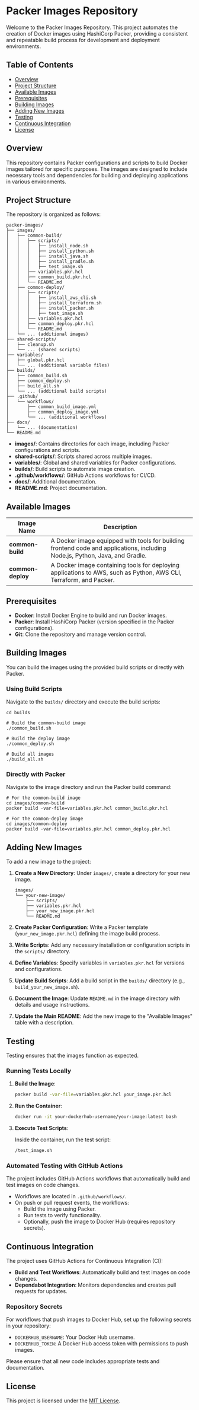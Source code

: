 # Packer Images Repository

Welcome to the Packer Images Repository. This project automates the creation of Docker images using HashiCorp Packer, providing a consistent and repeatable build process for development and deployment environments.

## Table of Contents

- [Overview](#overview)
- [Project Structure](#project-structure)
- [Available Images](#available-images)
- [Prerequisites](#prerequisites)
- [Building Images](#building-images)
- [Adding New Images](#adding-new-images)
- [Testing](#testing)
- [Continuous Integration](#continuous-integration)
- [License](#license)

## Overview

This repository contains Packer configurations and scripts to build Docker images tailored for specific purposes. The images are designed to include necessary tools and dependencies for building and deploying applications in various environments.

## Project Structure

The repository is organized as follows:

~~~
packer-images/
├── images/
│   ├── common-build/
│   │   ├── scripts/
│   │   │   ├── install_node.sh
│   │   │   ├── install_python.sh
│   │   │   ├── install_java.sh
│   │   │   ├── install_gradle.sh
│   │   │   ├── test_image.sh
│   │   ├── variables.pkr.hcl
│   │   ├── common_build.pkr.hcl
│   │   └── README.md
│   ├── common-deploy/
│   │   ├── scripts/
│   │   │   ├── install_aws_cli.sh
│   │   │   ├── install_terraform.sh
│   │   │   ├── install_packer.sh
│   │   │   ├── test_image.sh
│   │   ├── variables.pkr.hcl
│   │   ├── common_deploy.pkr.hcl
│   │   └── README.md
│   └── ... (additional images)
├── shared-scripts/
│   ├── cleanup.sh
│   └── ... (shared scripts)
├── variables/
│   ├── global.pkr.hcl
│   └── ... (additional variable files)
├── builds/
│   ├── common_build.sh
│   ├── common_deploy.sh
│   ├── build_all.sh
│   └── ... (additional build scripts)
├── .github/
│   └── workflows/
│       ├── common_build_image.yml
│       ├── common_deploy_image.yml
│       └── ... (additional workflows)
├── docs/
│   └── ... (documentation)
└── README.md
~~~

- **images/**: Contains directories for each image, including Packer configurations and scripts.
- **shared-scripts/**: Scripts shared across multiple images.
- **variables/**: Global and shared variables for Packer configurations.
- **builds/**: Build scripts to automate image creation.
- **.github/workflows/**: GitHub Actions workflows for CI/CD.
- **docs/**: Additional documentation.
- **README.md**: Project documentation.

## Available Images

| Image Name       | Description                                                                                                                                      |
| -----------------  | ------------------------------------------------------------------------------------------------------------------------------------------------ |
| **common-build**  | A Docker image equipped with tools for building frontend code and applications, including Node.js, Python, Java, and Gradle.                     |
| **common-deploy** | A Docker image containing tools for deploying applications to AWS, such as Python, AWS CLI, Terraform, and Packer.                               |

## Prerequisites

- **Docker**: Install Docker Engine to build and run Docker images.
- **Packer**: Install HashiCorp Packer (version specified in the Packer configurations).
- **Git**: Clone the repository and manage version control.

## Building Images

You can build the images using the provided build scripts or directly with Packer.

### Using Build Scripts

Navigate to the `builds/` directory and execute the build scripts:

~~~
cd builds

# Build the common-build image
./common_build.sh

# Build the deploy image
./common_deploy.sh

# Build all images
./build_all.sh
~~~

### Directly with Packer

Navigate to the image directory and run the Packer build command:

~~~
# For the common-build image
cd images/common-build
packer build -var-file=variables.pkr.hcl common_build.pkr.hcl

# For the common-deploy image
cd images/common-deploy
packer build -var-file=variables.pkr.hcl common_deploy.pkr.hcl
~~~

## Adding New Images

To add a new image to the project:

1. **Create a New Directory**: Under `images/`, create a directory for your new image.

   ~~~
   images/
   └── your-new-image/
       ├── scripts/
       ├── variables.pkr.hcl
       ├── your_new_image.pkr.hcl
       └── README.md
   ~~~

2. **Create Packer Configuration**: Write a Packer template (`your_new_image.pkr.hcl`) defining the image build process.

3. **Write Scripts**: Add any necessary installation or configuration scripts in the `scripts/` directory.

4. **Define Variables**: Specify variables in `variables.pkr.hcl` for versions and configurations.

5. **Update Build Scripts**: Add a build script in the `builds/` directory (e.g., `build_your_new_image.sh`).

6. **Document the Image**: Update `README.md` in the image directory with details and usage instructions.

7. **Update the Main README**: Add the new image to the "Available Images" table with a description.

## Testing

Testing ensures that the images function as expected.

### Running Tests Locally

1. **Build the Image**:

   ~~~bash
   packer build -var-file=variables.pkr.hcl your_image.pkr.hcl
   ~~~

2. **Run the Container**:

   ~~~bash
   docker run -it your-dockerhub-username/your-image:latest bash
   ~~~

3. **Execute Test Scripts**:

   Inside the container, run the test script:

   ~~~bash
   /test_image.sh
   ~~~

### Automated Testing with GitHub Actions

The project includes GitHub Actions workflows that automatically build and test images on code changes.

- Workflows are located in `.github/workflows/`.
- On push or pull request events, the workflows:
  - Build the image using Packer.
  - Run tests to verify functionality.
  - Optionally, push the image to Docker Hub (requires repository secrets).

## Continuous Integration

The project uses GitHub Actions for Continuous Integration (CI):

- **Build and Test Workflows**: Automatically build and test images on code changes.
- **Dependabot Integration**: Monitors dependencies and creates pull requests for updates.

### Repository Secrets

For workflows that push images to Docker Hub, set up the following secrets in your repository:

- `DOCKERHUB_USERNAME`: Your Docker Hub username.
- `DOCKERHUB_TOKEN`: A Docker Hub access token with permissions to push images.

Please ensure that all new code includes appropriate tests and documentation.

## License

This project is licensed under the [MIT License](LICENSE).
